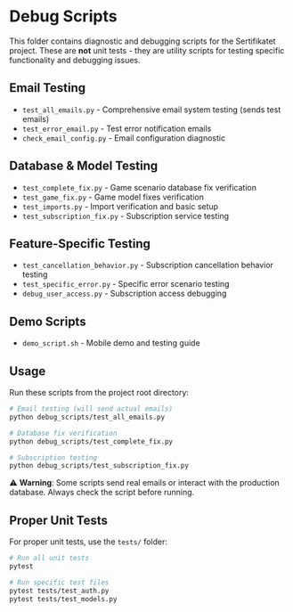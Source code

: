 # Debug Scripts

This folder contains diagnostic and debugging scripts for the Sertifikatet project. These are **not** unit tests - they are utility scripts for testing specific functionality and debugging issues.

## Email Testing
- `test_all_emails.py` - Comprehensive email system testing (sends test emails)
- `test_error_email.py` - Test error notification emails
- `check_email_config.py` - Email configuration diagnostic

## Database & Model Testing  
- `test_complete_fix.py` - Game scenario database fix verification
- `test_game_fix.py` - Game model fixes verification
- `test_imports.py` - Import verification and basic setup
- `test_subscription_fix.py` - Subscription service testing

## Feature-Specific Testing
- `test_cancellation_behavior.py` - Subscription cancellation behavior testing
- `test_specific_error.py` - Specific error scenario testing
- `debug_user_access.py` - Subscription access debugging

## Demo Scripts
- `demo_script.sh` - Mobile demo and testing guide

## Usage

Run these scripts from the project root directory:

```bash
# Email testing (will send actual emails)
python debug_scripts/test_all_emails.py

# Database fix verification
python debug_scripts/test_complete_fix.py

# Subscription testing
python debug_scripts/test_subscription_fix.py
```

⚠️ **Warning**: Some scripts send real emails or interact with the production database. Always check the script before running.

## Proper Unit Tests

For proper unit tests, use the `tests/` folder:

```bash
# Run all unit tests
pytest

# Run specific test files  
pytest tests/test_auth.py
pytest tests/test_models.py
```

